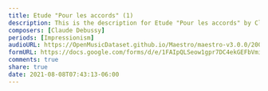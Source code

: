 ```yaml
---
title: Etude "Pour les accords" (1)
description: This is the description for Etude "Pour les accords" by Claude Debussy
composers: [Claude Debussy]
periods: [Impressionism]
audioURL: https://OpenMusicDataset.github.io/Maestro/maestro-v3.0.0/2009/MIDI-Unprocessed_11_R1_2009_01-05_ORIG_MID--AUDIO_11_R1_2009_11_R1_2009_04_WAV.midi
formURL: https://docs.google.com/forms/d/e/1FAIpQLSeow1gpr7DC4ekGEFbVmiJDc4ZWaI_TZWZwpOpEFu0pf9FuJg/viewform
comments: true
share: true
date: 2021-08-08T07:43:13-06:00
---
```

